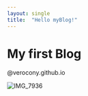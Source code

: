 ```yaml
---
layout: single
title:  "Hello myBlog!"
---
```


# My first Blog

@verocony.github.io

![IMG_7936](/Users/connie/Downloads/IMG_7936.JPG)
